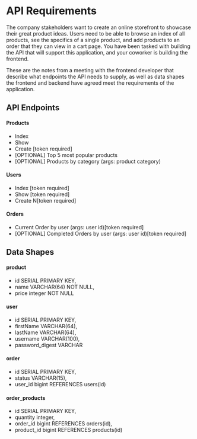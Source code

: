 # API Requirements

The company stakeholders want to create an online storefront to showcase their great product ideas. Users need to be able to browse an index of all products, see the specifics of a single product, and add products to an order that they can view in a cart page. You have been tasked with building the API that will support this application, and your coworker is building the frontend.

These are the notes from a meeting with the frontend developer that describe what endpoints the API needs to supply, as well as data shapes the frontend and backend have agreed meet the requirements of the application.

## API Endpoints

#### Products

- Index
- Show
- Create [token required]
- [OPTIONAL] Top 5 most popular products
- [OPTIONAL] Products by category (args: product category)

#### Users

- Index [token required]
- Show [token required]
- Create N[token required]

#### Orders

- Current Order by user (args: user id)[token required]
- [OPTIONAL] Completed Orders by user (args: user id)[token required]

## Data Shapes

#### product

- id SERIAL PRIMARY KEY,
- name VARCHAR(64) NOT NULL,
- price integer NOT NULL

#### user

- id SERIAL PRIMARY KEY,
- firstName VARCHAR(64),
- lastName VARCHAR(64),
- username VARCHAR(100),
- password_digest VARCHAR

#### order

- id SERIAL PRIMARY KEY,
- status VARCHAR(15),
- user_id bigint REFERENCES users(id)

#### order_products

- id SERIAL PRIMARY KEY,
- quantity integer,
- order_id bigint REFERENCES orders(id),
- product_id bigint REFERENCES products(id)

